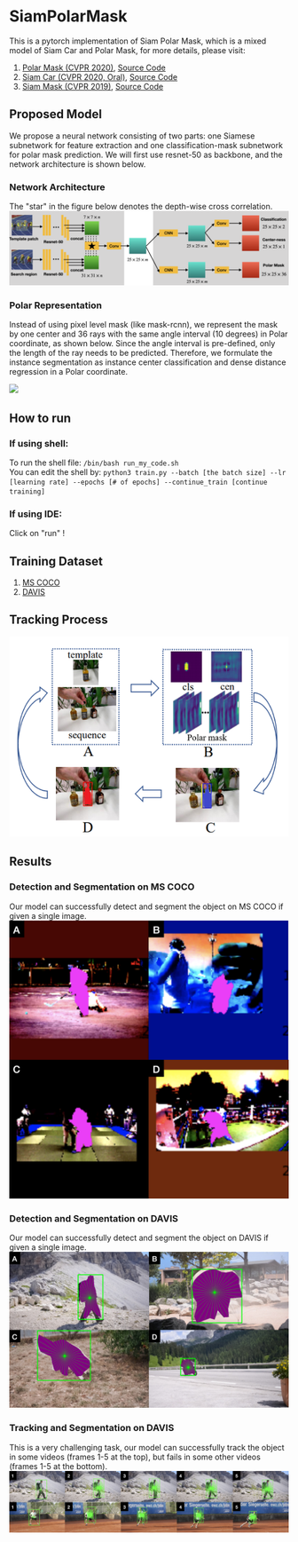 # SiamPolarMask
This is a pytorch implementation of Siam Polar Mask, which is a mixed model of Siam Car and Polar Mask, for more details, please visit: </br >
1. [Polar Mask (CVPR 2020)](https://arxiv.org/abs/1608.03983), [Source Code](https://github.com/xieenze/PolarMask)</br >
2. [Siam Car (CVPR 2020, Oral)](https://arxiv.org/abs/1911.07241), [Source Code](https://github.com/ohhhyeahhh/SiamCAR)</br >
3. [Siam Mask (CVPR 2019)](https://arxiv.org/abs/1812.05050), [Source Code](https://github.com/foolwood/SiamMask)</br >

## Proposed Model
We propose a neural network consisting of two parts: one Siamese subnetwork for feature extraction and one classification-mask subnetwork for polar mask prediction. We will first use resnet-50 as backbone, and the network architecture is shown below.
### Network Architecture
The "star" in the figure below denotes the depth-wise cross correlation.
![](images/Network_architecture.png)

### Polar Representation
Instead of using pixel level mask (like mask-rcnn), we represent the mask by one center and 36 rays with the same angle interval (10 degrees) in Polar coordinate, as shown below. Since the angle interval is pre-defined, only the length of the ray needs to be predicted. Therefore, we formulate the instance segmentation as instance center classification and dense distance regression in a Polar coordinate.

![](images/polar_rep.png)

## How to run
### If using shell: </br >
To run the shell file: `/bin/bash run_my_code.sh`</br >
You can edit the shell by:
`python3 train.py --batch [the batch size] --lr [learning rate] --epochs [# of epochs] --continue_train [continue training]`
### If using IDE: </br >
Click on "run" !

## Training Dataset
1. [MS COCO](http://cocodataset.org/#home) </br >
2. [DAVIS](https://davischallenge.org) </br >
## Tracking Process
![](images/template2mask.png)
## Results
### Detection and Segmentation on MS COCO
Our model can successfully detect and segment the object on MS COCO if given a single image.
![](images/COCO.png)
### Detection and Segmentation on DAVIS
Our model can successfully detect and segment the object on DAVIS if given a single image.
![](images/Results.png)
### Tracking and Segmentation on DAVIS
This is a very challenging task, our model can successfully track the object in some videos (frames 1-5 at the top), but fails in some other videos (frames 1-5 at the bottom).
![](images/frames.png)
